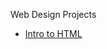 Web Design Projects

<ul>
    <li><a href="intro_html/index.html/veggies.jpg" target="_blank">Intro to
    HTML</a></li>
</ul>